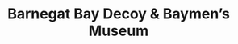 ---
layout: repo
title: "Barnegat Bay Decoy & Baymen’s Museum"
id: 12672
permalink: repos/12672/
---